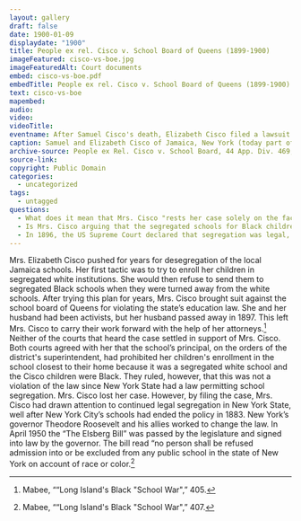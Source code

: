 ```yaml
---
layout: gallery
draft: false
date: 1900-01-09
displaydate: "1900"
title: People ex rel. Cisco v. School Board of Queens (1899-1900)
imageFeatured: cisco-vs-boe.jpg
imageFeaturedAlt: Court documents
embed: cisco-vs-boe.pdf
embedTitle: People ex rel. Cisco v. School Board of Queens (1899-1900)
text: cisco-vs-boe
mapembed:
audio:
video:
videoTitle:
eventname: After Samuel Cisco's death, Elizabeth Cisco filed a lawsuit agains the school board in queens.
caption: Samuel and Elizabeth Cisco of Jamaica, New York (today part of Queens in New York City) had been challenging school segregation for years. After Mr. Cisco passed away in 1897, Mrs. Cisco continued her struggle with a suit against the school board of Queens. The above document is a selection from the presiding judge’s opinion in the case.
archive-source: People ex Rel. Cisco v. School Board, 44 App. Div. 469, 61 N.Y.S. 330 (N.Y. App. Div. 1899)
source-link:
copyright: Public Domain
categories:
  - uncategorized
tags:
  - untagged
questions:
  - What does it mean that Mrs. Cisco "rests her case solely on the fact that her children were refused admission to the common school on account of their color"? 
  - Is Mrs. Cisco arguing that the segregated schools for Black children are inferior, or that she opposes the rejection of her children because they are Black?
  - In 1896, the US Supreme Court declared that segregation was legal, as long as each group received equal services. This idea of “separate but equal” appears (in different words) in the Cisco case. What do you think Mrs. Cisco thought of this legal ruling?
---
```


Mrs. Elizabeth Cisco pushed for years for desegregation of the local Jamaica schools. Her first tactic was to try to enroll her children in segregated white institutions. She would then refuse to send them to segregated Black schools when they were turned away from the white schools. After trying this plan for years, Mrs. Cisco brought suit against the school board of Queens for violating the state’s education law. She and her husband had been activists, but her husband passed away in 1897. This left Mrs. Cisco to carry their work forward with the help of her attorneys.[^1]
Neither of the courts that heard the case settled in support of Mrs. Cisco. Both courts agreed with her that the school’s principal, on the orders of the district's superintendent, had prohibited her children's enrollment in the school closest to their home because it was a segregated white school and the Cisco children were Black. They ruled, however, that this was not a violation of the law since New York State had a law permitting school segregation. Mrs. Cisco lost her case. 
However, by filing the case, Mrs. Cisco had drawn attention to continued legal segregation in New York State, well after New York City’s schools had ended the policy in 1883. New York’s governor Theodore Roosevelt and his allies worked to change the law. In April 1950 the “The Elsberg Bill” was passed by the legislature and signed into law by the governor. The bill read “no person shall be refused admission into or be excluded from any public school in the state of New York on account of race or color.[^2]

[^1]: Mabee, ““Long Island's Black "School War",” 405.
[^2]: Mabee, ““Long Island's Black "School War",” 407.
